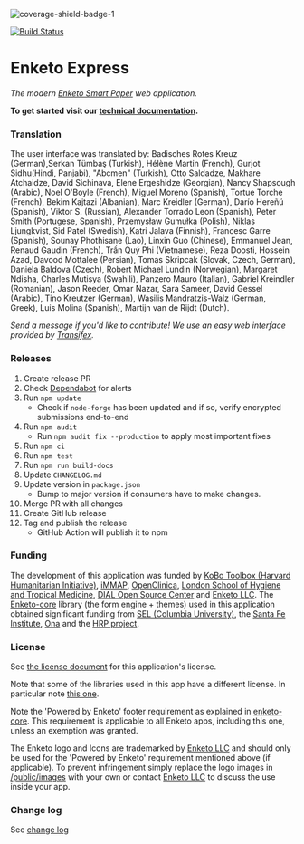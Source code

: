 ![coverage-shield-badge-1](https://img.shields.io/badge/coverage-79.1%25-yellow.svg)

[![Build Status](https://travis-ci.com/enketo/enketo-express.svg?branch=master)](https://travis-ci.org/enketo/enketo-express)

# Enketo Express

_The modern [Enketo Smart Paper](https://enketo.org) web application._

**To get started visit our [technical documentation](https://enketo.github.io/enketo-express).**

### Translation

The user interface was translated by: Badisches Rotes Kreuz (German),Serkan Tümbaş (Turkish), Hélène Martin (French), Gurjot Sidhu(Hindi, Panjabi), "Abcmen" (Turkish), Otto Saldadze, Makhare Atchaidze, David Sichinava, Elene Ergeshidze (Georgian), Nancy Shapsough (Arabic), Noel O'Boyle (French), Miguel Moreno (Spanish), Tortue Torche (French), Bekim Kajtazi (Albanian), Marc Kreidler (German), Darío Hereñú (Spanish), Viktor S. (Russian), Alexander Torrado Leon (Spanish), Peter Smith (Portugese, Spanish), Przemysław Gumułka (Polish), Niklas Ljungkvist, Sid Patel (Swedish), Katri Jalava (Finnish), Francesc Garre (Spanish), Sounay Phothisane (Lao), Linxin Guo (Chinese), Emmanuel Jean, Renaud Gaudin (French), Trần Quý Phi (Vietnamese), Reza Doosti, Hossein Azad, Davood Mottalee (Persian), Tomas Skripcak (Slovak, Czech, German), Daniela Baldova (Czech), Robert Michael Lundin (Norwegian), Margaret Ndisha, Charles Mutisya (Swahili), Panzero Mauro (Italian), Gabriel Kreindler (Romanian), Jason Reeder, Omar Nazar, Sara Sameer, David Gessel (Arabic), Tino Kreutzer (German), Wasilis Mandratzis-Walz (German, Greek), Luis Molina (Spanish), Martijn van de Rijdt (Dutch).

_Send a message if you'd like to contribute! We use an easy web interface provided by [Transifex](https://www.transifex.com/projects/p/enketo-express/)._

### Releases

1. Create release PR
1. Check [Dependabot](https://github.com/enketo/enketo-express/security/dependabot) for alerts
1. Run `npm update`
    - Check if `node-forge` has been updated and if so, verify encrypted submissions end-to-end
1. Run `npm audit`
    - Run `npm audit fix --production` to apply most important fixes
1. Run `npm ci`
1. Run `npm test`
1. Run `npm run build-docs`
1. Update `CHANGELOG.md`
1. Update version in `package.json`
    - Bump to major version if consumers have to make changes.
1. Merge PR with all changes
1. Create GitHub release
1. Tag and publish the release
    - GitHub Action will publish it to npm

### Funding

The development of this application was funded by [KoBo Toolbox (Harvard Humanitarian Initiative)](http://www.kobotoolbox.org), [iMMAP](http://immap.org), [OpenClinica](https://openclinica.com), [London School of Hygiene and Tropical Medicine](https://opendatakit.lshtm.ac.uk/), [DIAL Open Source Center](https://www.osc.dial.community/) and [Enketo LLC](https://www.linkedin.com/company/enketo-llc). The [Enketo-core](https://github.com/enketo/enketo-core) library (the form engine + themes) used in this application obtained significant funding from [SEL (Columbia University)](http://modi.mech.columbia.edu/), the [Santa Fe Institute](http://www.santafe.edu/), [Ona](https://ona.io) and the [HRP project](http://www.who.int/reproductivehealth/topics/mhealth/en/).

### License

See [the license document](https://github.com/enketo/enketo-express/blob/master/LICENSE) for this application's license.

Note that some of the libraries used in this app have a different license. In particular note [this one](https://github.com/enketo/enketo-xpathjs).

Note the 'Powered by Enketo' footer requirement as explained in [enketo-core](https://github.com/enketo/enketo-core#license). This requirement is applicable to all Enketo apps, including this one, unless an exemption was granted.

The Enketo logo and Icons are trademarked by [Enketo LLC](https://www.linkedin.com/company/enketo-llc) and should only be used for the 'Powered by Enketo' requirement mentioned above (if applicable). To prevent infringement simply replace the logo images in [/public/images](https://github.com/enketo/enketo-express/blob/master/public/images) with your own or contact [Enketo LLC](mailto:info@enketo.org) to discuss the use inside your app.

### Change log

See [change log](https://github.com/enketo/enketo-express/blob/master/CHANGELOG.md)
